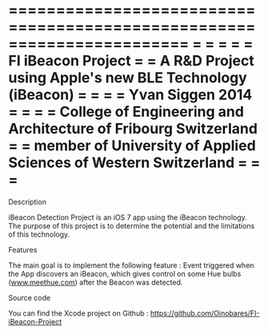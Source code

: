 =======================================================================
=                                                                     =
=                                                                     =
=   FI iBeacon Project                                                =
=   A R&D Project using Apple's new BLE Technology (iBeacon)          =
=                                                                     =
=   Yvan Siggen                                                2014   =
=                                                                     =
=   College of Engineering and Architecture of Fribourg Switzerland   =
=   member of University of Applied Sciences of Western Switzerland   =
=                                                                     =
=======================================================================

Description

  iBeacon Detection Project is an iOS 7 app using the iBeacon
  technology. The purpose of this project is to determine the potential
  and the limitations of this technology.

Features

  The main goal is to implement the following feature :
  Event triggered when the App discovers an iBeacon, which gives
  control on some Hue bulbs (www.meethue.com) after the Beacon was
  detected.
  
Source code

  You can find the Xcode project on Github :
  https://github.com/Oinobares/FI-iBeacon-Project